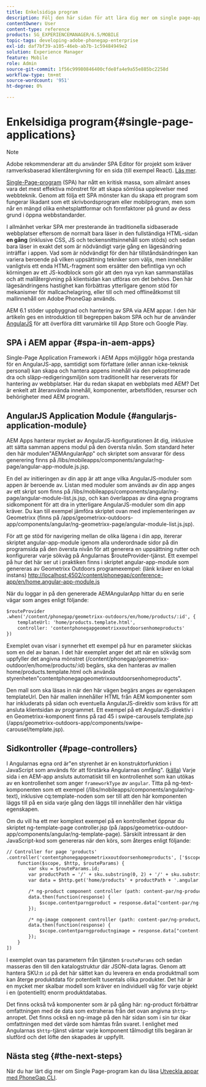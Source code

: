 ```yaml
---
title: Enkelsidiga program
description: Följ den här sidan för att lära dig mer om single page-applikationer, det vill säga du kan skapa ett program som fungerar likadant som ett datorprogram eller mobilprogram.
contentOwner: User
content-type: reference
products: SG_EXPERIENCEMANAGER/6.5/MOBILE
topic-tags: developing-adobe-phonegap-enterprise
exl-id: daf7bf39-a105-46eb-ab7b-1c59484949e2
solution: Experience Manager
feature: Mobile
role: Admin
source-git-commit: 1f56c99980846400cfde8fa4e9a55e885bc2258d
workflow-type: tm+mt
source-wordcount: '951'
ht-degree: 0%

---
```


# Enkelsidiga program{#single-page-applications}

>[!NOTE]
>
>Adobe rekommenderar att du använder SPA Editor för projekt som kräver ramverksbaserad klientåtergivning för en sida (till exempel React). [Läs mer](/help/sites-developing/spa-overview.md).

[Single-Page-program](https://en.wikipedia.org/wiki/Single-page_application) (SPA) har nått en kritisk massa, som allmänt anses vara det mest effektiva mönstret för att skapa sömlösa upplevelser med webbteknik. Genom att följa ett SPA mönster kan du skapa ett program som fungerar likadant som ett skrivbordsprogram eller mobilprogram, men som når en mängd olika enhetsplattformar och formfaktorer på grund av dess grund i öppna webbstandarder.

I allmänhet verkar SPA mer presterande än traditionella sidbaserade webbplatser eftersom de normalt bara läser in den fullständiga HTML-sidan **en gång** (inklusive CSS, JS och teckensnittsinnehåll som stöds) och sedan bara läser in exakt det som är nödvändigt varje gång en lägesändring inträffar i appen. Vad som är nödvändigt för den här tillståndsändringen kan variera beroende på vilken uppsättning tekniker som väljs, men innehåller vanligtvis ett enda HTML-fragment som ersätter den befintliga vyn och körningen av ett JS-kodblock som gör att den nya vyn kan sammanställas och att mallåtergivning på klientsidan kan utföras om det behövs. Den här lägesändringens hastighet kan förbättras ytterligare genom stöd för mekanismer för mallcachelagring, eller till och med offlineåtkomst till mallinnehåll om Adobe PhoneGap används.

AEM 6.1 stöder uppbyggnad och hantering av SPA via AEM appar. I den här artikeln ges en introduktion till begreppen bakom SPA och hur de använder [AngularJS](https://angularjs.org/) för att överföra ditt varumärke till App Store och Google Play.

## SPA i AEM appar {#spa-in-aem-apps}

Single-Page Application Framework i AEM Apps möjliggör höga prestanda för en AngularJS-app, samtidigt som författare (eller annan icke-teknisk personal) kan skapa och hantera appens innehåll via den pekoptimerade dra och släpp-redigeringsmiljön som traditionellt har reserverats för hantering av webbplatser. Har du redan skapat en webbplats med AEM? Det är enkelt att återanvända innehåll, komponenter, arbetsflöden, resurser och behörigheter med AEM program.

## AngularJS Application Module {#angularjs-application-module}

AEM Apps hanterar mycket av AngularJS-konfigurationen åt dig, inklusive att sätta samman appens modul på den översta nivån. Som standard heter den här modulen&quot;AEMAngularApp&quot; och skriptet som ansvarar för dess generering finns på /libs/mobileapps/components/angular/ng-page/angular-app-module.js.jsp.

En del av initieringen av din app är att ange vilka AngularJS-moduler som appen är beroende av. Listan med moduler som används av din app anges av ett skript som finns på /libs/mobileapps/components/angular/ng-page/angular-module-list.js.jsp, och kan överlappas av dina egna programs sidkomponent för att dra in ytterligare AngularJS-moduler som din app kräver. Du kan till exempel jämföra skriptet ovan med implementeringen av Geometrixx (finns på /apps/geometrixx-outdoors-app/components/angular/ng-geometrixx-page/angular-module-list.js.jsp).

För att ge stöd för navigering mellan de olika lägena i din app, itererar skriptet angular-app-module igenom alla underordnade sidor på din programsida på den översta nivån för att generera en uppsättning rutter och konfigurerar varje sökväg på Angularnas $routeProvider-tjänst. Ett exempel på hur det här ser ut i praktiken finns i skriptet angular-app-module som genereras av Geometrixx Outdoors programexempel: (länk kräver en lokal instans) [http://localhost:4502/content/phonegap/conference-app/en/home.angular-app-module.js](http://localhost:4502/content/phonegap/conference-app/en/home.angular-app-module.js)

När du loggar in på den genererade AEMAngularApp hittar du en serie vägar som anges enligt följande:

```xml
$routeProvider
.when('/content/phonegap/geometrixx-outdoors/en/home/products/:id', {
    templateUrl: 'home/products.template.html',
    controller: 'contentphonegapgeometrixxoutdoorsenhomeproducts'
})
```

Exemplet ovan visar i synnerhet ett exempel på hur en parameter skickas som en del av banan. I det här exemplet anger det att när en sökväg som uppfyller det angivna mönstret (/content/phonegap/geometrixx-outdoor/en/home/products/:id) begärs, ska den hanteras av mallen home/products.template.html och använda styrenheten&quot;contentphonegapgeometrixxoutdoorsenhomeproducts&quot;.

Den mall som ska läsas in när den här vägen begärs anges av egenskapen templateUrl. Den här mallen innehåller HTML från AEM komponenter som har inkluderats på sidan och eventuella AngularJS-direktiv som krävs för att ansluta klientsidan av programmet. Ett exempel på ett AngularJS-direktiv i en Geometrixx-komponent finns på rad 45 i swipe-carousels template.jsp (/apps/geometrixx-outdoors-app/components/swipe-carousel/template.jsp).

## Sidkontroller {#page-controllers}

I Angularnas egna ord är&quot;en styrenhet är en konstruktorfunktion i JavaScript som används för att förstärka Angularnas omfång&quot;. ([källa](https://docs.angularjs.org/guide/controller)) Varje sida i en AEM-app ansluts automatiskt till en kontrollenhet som kan utökas av en kontrollenhet som anger `frameworkType` av `angular`. Titta på ng-text-komponenten som ett exempel (/libs/mobileapps/components/angular/ng-text), inklusive cq:template-noden som ser till att den här komponenten läggs till på en sida varje gång den läggs till innehåller den här viktiga egenskapen.

Om du vill ha ett mer komplext exempel på en kontrollenhet öppnar du skriptet ng-template-page controller.jsp (på /apps/geometrixx-outdoor-app/components/angular/ng-template-page). Särskilt intressant är den JavaScript-kod som genereras när den körs, som återges enligt följande:

```xml
// Controller for page 'products'
.controller('contentphonegapgeometrixxoutdoorsenhomeproducts', ['$scope', '$http', '$routeParams',
    function($scope, $http, $routeParams) {
        var sku = $routeParams.id;
        var productPath = '/' + sku.substring(0, 2) + '/' + sku.substring(0, 4) + '/' + sku;
        var data = $http.get('home/products' + productPath + '.angular.json' + cacheKiller);

        /* ng-product component controller (path: content-par/ng-product) */
        data.then(function(response) {
            $scope.contentparngproduct = response.data["content-par/ng-product"].items;
        });

        /* ng-image component controller (path: content-par/ng-product/ng-image) */
        data.then(function(response) {
            $scope.contentparngproductngimage = response.data["content-par/ng-product/ng-image"].items;
        });
    }
])
```

I exemplet ovan tas parametern från tjänsten `$routeParams` och sedan masseras den till den katalogstruktur där JSON-data lagras. Genom att hantera SKU:n `id` på det här sättet kan du leverera en enda produktmall som kan återge produktdata för potentiellt tusentals olika produkter. Det här är en mycket mer skalbar modell som kräver en individuell väg för varje objekt i en (potentiellt) enorm produktdatabas.

Det finns också två komponenter som är på gång här: ng-product förbättrar omfattningen med de data som extraheras från det ovan angivna `$http`-anropet. Det finns också en ng-image på den här sidan som i sin tur ökar omfattningen med det värde som hämtas från svaret. I enlighet med Angularnas `$http`-tjänst väntar varje komponent tålmodigt tills begäran är slutförd och det löfte den skapades är uppfyllt.

## Nästa steg {#the-next-steps}

När du har lärt dig mer om Single Page-program kan du läsa [Utveckla appar med PhoneGap CLI](/help/mobile/phonegap-apps-pg-cli.md).
